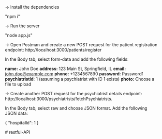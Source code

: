 -> Install the dependencies

"npm i"

-> Run the server

"node app.js"

-> Open Postman and create a new POST request for the patient registration endpoint: http://localhost:3000/patients/register

In the Body tab, select form-data and add the following fields:

**name:** John Doe
**address:** 123 Main St, Springfield, IL
**email:** john.doe@example.com
**phone:** +1234567890
**password:** Password1
**psychiatristId**: 1 (assuming a psychiatrist with ID 1 exists)
**photo:** Choose a file to upload

-> Create another POST request for the psychiatrist details endpoint: http://localhost:3000/psychiatrists/fetchPsychiatrists.

In the Body tab, select raw and choose JSON format. Add the following JSON data:

{
  "hospitalId": 1
}

#   r e s t f u l - A P I  
 